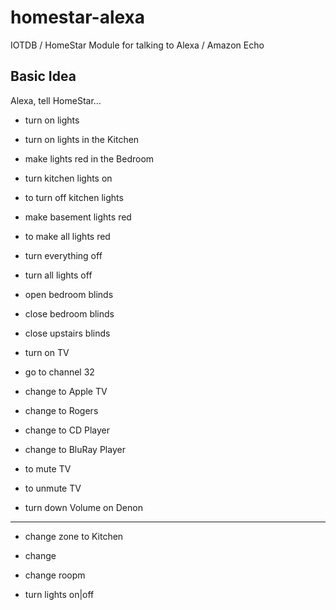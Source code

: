 # homestar-alexa
IOTDB / HomeStar Module for talking to Alexa / Amazon Echo


## Basic Idea

Alexa, tell HomeStar…

* turn on lights
* turn on lights in the Kitchen
* make lights red in the Bedroom

* turn kitchen lights on
* to turn off kitchen lights
* make basement lights red
* to make all lights red
* turn everything off
* turn all lights off
* open bedroom blinds
* close bedroom blinds
* close upstairs blinds
* turn on TV
* go to channel 32
* change to Apple TV
* change to Rogers
* change to CD Player
* change to BluRay Player
* to mute TV
* to unmute TV
* turn down Volume on Denon


---


* change zone to Kitchen
* change 

* change roopm
* turn lights on|off

